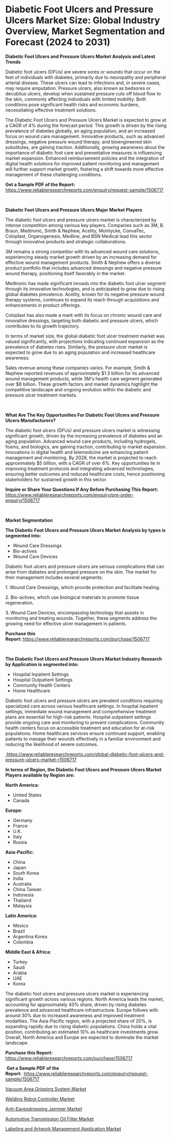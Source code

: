 <p><h1>Diabetic Foot Ulcers and Pressure Ulcers Market Size: Global Industry Overview, Market Segmentation and Forecast (2024 to 2031)</h1></p><p><strong>Diabetic Foot Ulcers and Pressure Ulcers Market Analysis and Latest Trends</strong></p>
<p><p>Diabetic foot ulcers (DFUs) are severe sores or wounds that occur on the feet of individuals with diabetes, primarily due to neuropathy and peripheral arterial disease. These ulcers can lead to infections and, in severe cases, may require amputation. Pressure ulcers, also known as bedsores or decubitus ulcers, develop when sustained pressure cuts off blood flow to the skin, commonly affecting individuals with limited mobility. Both conditions pose significant health risks and economic burdens, necessitating effective treatment solutions.</p><p>The Diabetic Foot Ulcers and Pressure Ulcers Market is expected to grow at a CAGR of 4% during the forecast period. This growth is driven by the rising prevalence of diabetes globally, an aging population, and an increased focus on wound care management. Innovative products, such as advanced dressings, negative pressure wound therapy, and bioengineered skin substitutes, are gaining traction. Additionally, growing awareness about the importance of diabetic foot care and preventative measures is influencing market expansion. Enhanced reimbursement policies and the integration of digital health solutions for improved patient monitoring and management will further support market growth, fostering a shift towards more effective management of these challenging conditions.</p></p>
<p><strong>Get a Sample PDF of the Report:&nbsp;</strong> <a href="https://www.reliableresearchreports.com/enquiry/request-sample/1506717?utm_campaign=33&utm_medium=2&utm_source=Github&utm_content=ia&utm_term=07122024&utm_id=diabetic-foot-ulcers-and-pressure-ulcers">https://www.reliableresearchreports.com/enquiry/request-sample/1506717</a></p>
<p>&nbsp;</p>
<p><strong>Diabetic Foot Ulcers and Pressure Ulcers Major Market Players</strong></p>
<p><p>The diabetic foot ulcers and pressure ulcers market is characterized by intense competition among various key players. Companies such as 3M, B. Braun, Medtronic, Smith & Nephew, Acelity, Molnlycke, ConvaTec, Coloplast, Organogenesis, Medline, and BSN Medical lead this sector through innovative products and strategic collaborations.</p><p>3M remains a strong competitor with its advanced wound care solutions, experiencing steady market growth driven by an increasing demand for effective wound management products. Smith & Nephew offers a diverse product portfolio that includes advanced dressings and negative pressure wound therapy, positioning itself favorably in the market.</p><p>Medtronic has made significant inroads into the diabetic foot ulcer segment through its innovative technologies, and is anticipated to grow due to rising global diabetes prevalence. Acelity, known for its negative pressure wound therapy systems, continues to expand its reach through acquisitions and enhancements in product offerings.</p><p>Coloplast has also made a mark with its focus on chronic wound care and innovative dressings, targeting both diabetic and pressure ulcers, which contributes to its growth trajectory.</p><p>In terms of market size, the global diabetic foot ulcer treatment market was valued significantly, with projections indicating continued expansion as the prevalence of diabetes rises. Similarly, the pressure ulcer market is expected to grow due to an aging population and increased healthcare awareness.</p><p>Sales revenue among these companies varies. For example, Smith & Nephew reported revenues of approximately $1.3 billion for its advanced wound management products, while 3M's health care segment generated over $8 billion. These growth factors and market dynamics highlight the competitive landscape and ongoing evolution within the diabetic and pressure ulcer treatment markets.</p></p>
<p>&nbsp;</p>
<p><strong>What Are The Key Opportunities For Diabetic Foot Ulcers and Pressure Ulcers Manufacturers?</strong></p>
<p><p>The diabetic foot ulcers (DFUs) and pressure ulcers market is witnessing significant growth, driven by the increasing prevalence of diabetes and an aging population. Advanced wound care products, including hydrogels, foams, and biologics, are gaining traction, contributing to market expansion. Innovations in digital health and telemedicine are enhancing patient management and monitoring. By 2028, the market is projected to reach approximately $5 billion, with a CAGR of over 6%. Key opportunities lie in improving treatment protocols and integrating advanced technologies, ensuring better outcomes and reduced healthcare costs, hence positioning stakeholders for sustained growth in this sector.</p></p>
<p><strong>Inquire or Share Your Questions If Any Before Purchasing This Report:</strong> <a href="https://www.reliableresearchreports.com/enquiry/pre-order-enquiry/1506717?utm_campaign=33&utm_medium=2&utm_source=Github&utm_content=ia&utm_term=07122024&utm_id=diabetic-foot-ulcers-and-pressure-ulcers">https://www.reliableresearchreports.com/enquiry/pre-order-enquiry/1506717</a></p>
<p>&nbsp;</p>
<p><strong>Market Segmentation</strong></p>
<p><strong>The Diabetic Foot Ulcers and Pressure Ulcers Market Analysis by types is segmented into:</strong></p>
<p><ul><li>Wound Care Dressings</li><li>Bio-actives</li><li>Wound Care Devices</li></ul></p>
<p><p>Diabetic foot ulcers and pressure ulcers are serious complications that can arise from diabetes and prolonged pressure on the skin. The market for their management includes several segments: </p><p>1. Wound Care Dressings, which provide protection and facilitate healing.</p><p>2. Bio-actives, which use biological materials to promote tissue regeneration. </p><p>3. Wound Care Devices, encompassing technology that assists in monitoring and treating wounds. Together, these segments address the growing need for effective ulcer management in patients.</p></p>
<p><strong>Purchase this Report:&nbsp;</strong><a href="https://www.reliableresearchreports.com/purchase/1506717?utm_campaign=33&utm_medium=2&utm_source=Github&utm_content=ia&utm_term=07122024&utm_id=diabetic-foot-ulcers-and-pressure-ulcers">https://www.reliableresearchreports.com/purchase/1506717</a></p>
<p>&nbsp;</p>
<p><strong>The Diabetic Foot Ulcers and Pressure Ulcers Market Industry Research by Application is segmented into:</strong></p>
<p><ul><li>Hospital Inpatient Settings</li><li>Hospital Outpatient Settings</li><li>Community Health Centers</li><li>Home Healthcare</li></ul></p>
<p><p>Diabetic foot ulcers and pressure ulcers are prevalent conditions requiring specialized care across various healthcare settings. In hospital inpatient settings, immediate wound management and comprehensive treatment plans are essential for high-risk patients. Hospital outpatient settings provide ongoing care and monitoring to prevent complications. Community health centers focus on accessible treatment and education for at-risk populations. Home healthcare services ensure continued support, enabling patients to manage their wounds effectively in a familiar environment and reducing the likelihood of severe outcomes.</p></p>
<p><a href="https://www.reliableresearchreports.com/global-diabetic-foot-ulcers-and-pressure-ulcers-market-r1506717?utm_campaign=33&utm_medium=2&utm_source=Github&utm_content=ia&utm_term=07122024&utm_id=diabetic-foot-ulcers-and-pressure-ulcers">&nbsp;https://www.reliableresearchreports.com/global-diabetic-foot-ulcers-and-pressure-ulcers-market-r1506717</a></p>
<p><strong>In terms of Region, the Diabetic Foot Ulcers and Pressure Ulcers Market Players available by Region are:</strong></p>
<p>
    <p> <strong> North America: </strong>
        <ul>
            <li>United States</li>
            <li>Canada</li>
        </ul>
        </p> 
    <p> <strong> Europe: </strong>
        <ul>
            <li>Germany</li>
            <li>France</li>
            <li>U.K.</li>
            <li>Italy</li>
            <li>Russia</li>
        </ul>
        </p> 
    <p> <strong> Asia-Pacific: </strong>
        <ul>
            <li>China</li>
            <li>Japan</li>
            <li>South Korea</li>
            <li>India</li>
            <li>Australia</li>
            <li>China Taiwan</li>
            <li>Indonesia</li>
            <li>Thailand</li>
            <li>Malaysia</li>
        </ul>
        </p> 
    <p> <strong> Latin America: </strong>
        <ul>
            <li>Mexico</li>
            <li>Brazil</li>
            <li>Argentina Korea</li>
            <li>Colombia</li>
        </ul>
        </p> 
    <p> <strong> Middle East & Africa: </strong>
        <ul>
            <li>Turkey</li>
            <li>Saudi</li>
            <li>Arabia</li>
            <li>UAE</li>
            <li>Korea</li>
        </ul>
    </p>
    </p>
<p><p>The diabetic foot ulcers and pressure ulcers market is experiencing significant growth across various regions. North America leads the market, accounting for approximately 40% share, driven by rising diabetes prevalence and advanced healthcare infrastructure. Europe follows with around 30% due to increased awareness and improved treatment modalities. The Asia-Pacific region, with a projected share of 20%, is expanding rapidly due to rising diabetic populations. China holds a vital position, contributing an estimated 10% as healthcare investments grow. Overall, North America and Europe are expected to dominate the market landscape.</p></p>
<p><strong>Purchase this Report: </strong><a href="https://www.reliableresearchreports.com/purchase/1506717?utm_campaign=33&utm_medium=2&utm_source=Github&utm_content=ia&utm_term=07122024&utm_id=diabetic-foot-ulcers-and-pressure-ulcers">https://www.reliableresearchreports.com/purchase/1506717</a></p>
<p>&nbsp;<strong>Get a Sample PDF of the Report:&nbsp;&nbsp;</strong><a href="https://www.reliableresearchreports.com/enquiry/request-sample/1506717?utm_campaign=33&utm_medium=2&utm_source=Github&utm_content=ia&utm_term=07122024&utm_id=diabetic-foot-ulcers-and-pressure-ulcers">https://www.reliableresearchreports.com/enquiry/request-sample/1506717</a></p>
<p><strong></strong></p>
<p><p><a href="https://github.com/flnordan65e0/Market-Research-Report-List-1/blob/main/vacuum-area-gripping-system-market.md?utm_campaign=33&utm_medium=2&utm_source=Github&utm_content=ia&utm_term=07122024&utm_id=diabetic-foot-ulcers-and-pressure-ulcers">Vacuum Area Gripping System Market</a></p><p><a href="https://issuu.com/reportprime-2/docs/welding-robot-controller-market-size-2030.pptx?utm_campaign=33&utm_medium=2&utm_source=Github&utm_content=ia&utm_term=07122024&utm_id=diabetic-foot-ulcers-and-pressure-ulcers">Welding Robot Controller Market</a></p><p><a href="https://issuu.com/reportprime-2/docs/anti-eavesdropping-jammer-market-size-2030.pptx?utm_campaign=33&utm_medium=2&utm_source=Github&utm_content=ia&utm_term=07122024&utm_id=diabetic-foot-ulcers-and-pressure-ulcers">Anti-Eavesdropping Jammer Market</a></p><p><a href="https://github.com/lindaopodray/Market-Research-Report-List-1/blob/main/automotive-transmission-oil-filter-market.md?utm_campaign=33&utm_medium=2&utm_source=Github&utm_content=ia&utm_term=07122024&utm_id=diabetic-foot-ulcers-and-pressure-ulcers">Automotive Transmission Oil Filter Market</a></p><p><a href="https://www.linkedin.com/pulse/projected-cagr-52-labeling-artwork-management-application-yn6xe?utm_campaign=33&utm_medium=2&utm_source=Github&utm_content=ia&utm_term=07122024&utm_id=diabetic-foot-ulcers-and-pressure-ulcers">Labeling and Artwork Management Application Market</a></p></p>